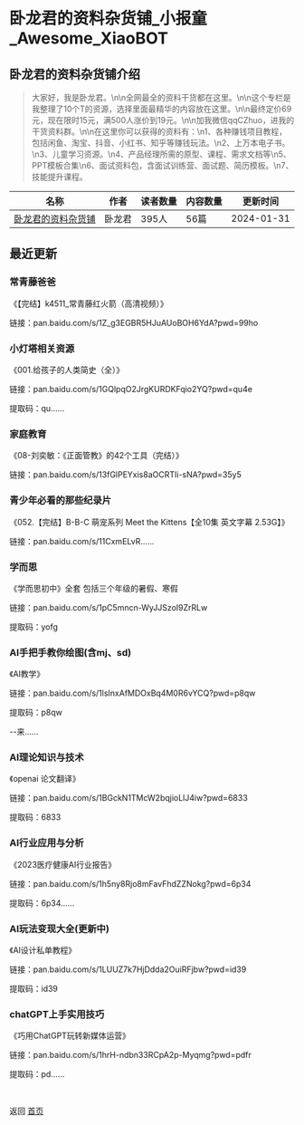 # 卧龙君的资料杂货铺_小报童_Awesome_XiaoBOT

## 卧龙君的资料杂货铺介绍
> 大家好，我是卧龙君。\n\n全网最全的资料干货都在这里。\n\n这个专栏是我整理了10个T的资源，选择里面最精华的内容放在这里。\n\n最终定价69元，现在限时15元，满500人涨价到19元。\n\n加我微信qqCZhuo，进我的干货资料群。\n\n在这里你可以获得的资料有：\n1、各种赚钱项目教程，包括闲鱼、淘宝、抖音、小红书、知乎等赚钱玩法。\n2、上万本电子书。\n3、儿童学习资源。\n4、产品经理所需的原型、课程、需求文档等\n5、PPT模板合集\n6、面试资料包，含面试训练营、面试题、简历模板。\n7、技能提升课程。  
  


|名称|作者|读者数量|内容数量|更新时间|
|---|---|---|---|---|
|[卧龙君的资料杂货铺](https://xiaobot.net/p/pmoffer?refer=0b133df9-27dc-423b-8101-639049001c13)|卧龙君|395人|56篇|2024-01-31|

## 最近更新
### 常青藤爸爸

《【完结】k4511_常青藤红火箭（高清视频）》

链接：pan.baidu.com/s/1Z_g3EGBR5HJuAUoBOH6YdA?pwd=99ho

### 小灯塔相关资源

《001.给孩子的人类简史（全）》

链接：pan.baidu.com/s/1GQlpqO2JrgKURDKFqio2YQ?pwd=qu4e

提取码：qu......

### 家庭教育

《08-刘奕敏：《正面管教》的42个工具（完结）》

链接：pan.baidu.com/s/13fGlPEYxis8aOCRTIi-sNA?pwd=35y5

### 青少年必看的那些纪录片

《052.【完结】B-B-C 萌宠系列 Meet the Kittens【全10集 英文字幕 2.53G】》

链接：pan.baidu.com/s/11CxmELvR......

### 学而思

《学而思初中》全套 包括三个年级的暑假、寒假

链接：pan.baidu.com/s/1pC5mncn-WyJJSzoI9ZrRLw

提取码：yofg

### AI手把手教你绘图(含mj、sd)

《AI教学》

链接：pan.baidu.com/s/1lsInxAfMDOxBq4M0R6vYCQ?pwd=p8qw

提取码：p8qw

\--来......

### AI理论知识与技术

《openai 论文翻译》

链接：pan.baidu.com/s/1BGckN1TMcW2bqjioLlJ4iw?pwd=6833

提取码：6833

### AI行业应用与分析

《2023医疗健康AI行业报告》

链接：pan.baidu.com/s/1h5ny8Rjo8mFavFhdZZNokg?pwd=6p34

提取码：6p34......

### AI玩法变现大全(更新中)

《AI设计私单教程》

链接：pan.baidu.com/s/1LUUZ7k7HjDdda2OuiRFjbw?pwd=id39

提取码：id39

### chatGPT上手实用技巧

《巧用ChatGPT玩转新媒体运营》

链接：pan.baidu.com/s/1hrH-ndbn33RCpA2p-Myqmg?pwd=pdfr

提取码：pd......


<a href="https://github.com/Reno9527/awesome-xiaobot" style="color: white; text-decoration: none;">awesome-xiaobot</a>

返回 [首页](../README.md)
